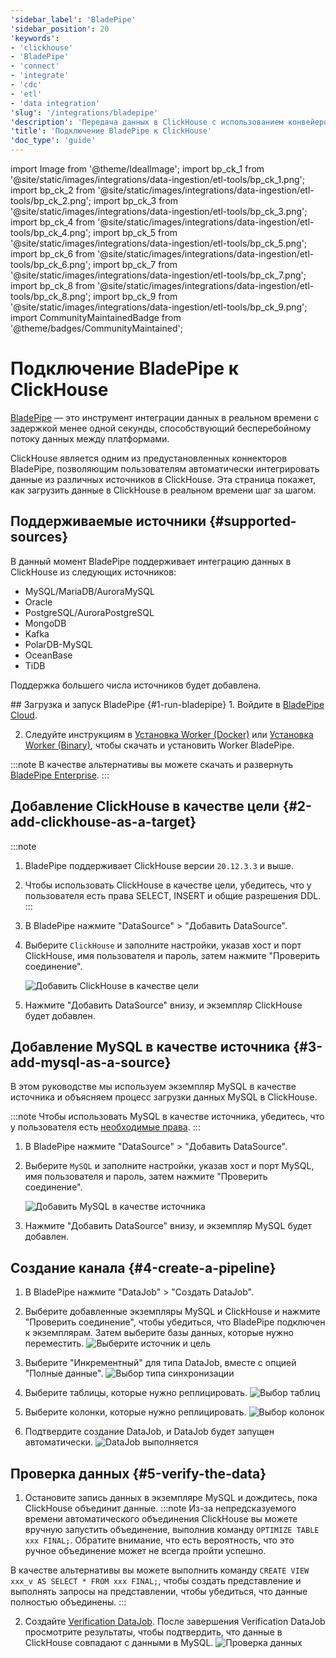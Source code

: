 ```yaml
---
'sidebar_label': 'BladePipe'
'sidebar_position': 20
'keywords':
- 'clickhouse'
- 'BladePipe'
- 'connect'
- 'integrate'
- 'cdc'
- 'etl'
- 'data integration'
'slug': '/integrations/bladepipe'
'description': 'Передача данных в ClickHouse с использованием конвейеров данных BladePipe'
'title': 'Подключение BladePipe к ClickHouse'
'doc_type': 'guide'
---
```


import Image from '@theme/IdealImage';
import bp_ck_1 from '@site/static/images/integrations/data-ingestion/etl-tools/bp_ck_1.png';
import bp_ck_2 from '@site/static/images/integrations/data-ingestion/etl-tools/bp_ck_2.png';
import bp_ck_3 from '@site/static/images/integrations/data-ingestion/etl-tools/bp_ck_3.png';
import bp_ck_4 from '@site/static/images/integrations/data-ingestion/etl-tools/bp_ck_4.png';
import bp_ck_5 from '@site/static/images/integrations/data-ingestion/etl-tools/bp_ck_5.png';
import bp_ck_6 from '@site/static/images/integrations/data-ingestion/etl-tools/bp_ck_6.png';
import bp_ck_7 from '@site/static/images/integrations/data-ingestion/etl-tools/bp_ck_7.png';
import bp_ck_8 from '@site/static/images/integrations/data-ingestion/etl-tools/bp_ck_8.png';
import bp_ck_9 from '@site/static/images/integrations/data-ingestion/etl-tools/bp_ck_9.png';
import CommunityMaintainedBadge from '@theme/badges/CommunityMaintained';


# Подключение BladePipe к ClickHouse

<CommunityMaintainedBadge/>

<a href="https://www.bladepipe.com/" target="_blank">BladePipe</a> — это инструмент интеграции данных в реальном времени с задержкой менее одной секунды, способствующий бесперебойному потоку данных между платформами.

ClickHouse является одним из предустановленных коннекторов BladePipe, позволяющим пользователям автоматически интегрировать данные из различных источников в ClickHouse. Эта страница покажет, как загрузить данные в ClickHouse в реальном времени шаг за шагом.

## Поддерживаемые источники {#supported-sources}
В данный момент BladePipe поддерживает интеграцию данных в ClickHouse из следующих источников:
- MySQL/MariaDB/AuroraMySQL
- Oracle
- PostgreSQL/AuroraPostgreSQL
- MongoDB
- Kafka
- PolarDB-MySQL
- OceanBase
- TiDB

Поддержка большего числа источников будет добавлена.

<VerticalStepper headerLevel="h2">
## Загрузка и запуск BladePipe {#1-run-bladepipe}
1. Войдите в <a href="https://www.bladepipe.com/" target="_blank">BladePipe Cloud</a>.

2. Следуйте инструкциям в <a href="https://doc.bladepipe.com/productOP/byoc/installation/install_worker_docker" target="_blank">Установка Worker (Docker)</a> или <a href="https://doc.bladepipe.com/productOP/byoc/installation/install_worker_binary" target="_blank">Установка Worker (Binary)</a>, чтобы скачать и установить Worker BladePipe.

  :::note
  В качестве альтернативы вы можете скачать и развернуть <a href="https://doc.bladepipe.com/productOP/onPremise/installation/install_all_in_one_binary" target="_blank">BladePipe Enterprise</a>.
  :::

## Добавление ClickHouse в качестве цели {#2-add-clickhouse-as-a-target}

  :::note
  1. BladePipe поддерживает ClickHouse версии `20.12.3.3` и выше.
  2. Чтобы использовать ClickHouse в качестве цели, убедитесь, что у пользователя есть права SELECT, INSERT и общие разрешения DDL. 
  :::

1. В BladePipe нажмите "DataSource" > "Добавить DataSource".

2. Выберите `ClickHouse` и заполните настройки, указав хост и порт ClickHouse, имя пользователя и пароль, затем нажмите "Проверить соединение".

    <Image img={bp_ck_1} size="lg" border alt="Добавить ClickHouse в качестве цели" />

3. Нажмите "Добавить DataSource" внизу, и экземпляр ClickHouse будет добавлен.

## Добавление MySQL в качестве источника {#3-add-mysql-as-a-source}
В этом руководстве мы используем экземпляр MySQL в качестве источника и объясняем процесс загрузки данных MySQL в ClickHouse.

:::note
Чтобы использовать MySQL в качестве источника, убедитесь, что у пользователя есть <a href="https://doc.bladepipe.com/dataMigrationAndSync/datasource_func/MySQL/privs_for_mysql" target="_blank">необходимые права</a>. 
:::

1. В BladePipe нажмите "DataSource" > "Добавить DataSource".

2. Выберите `MySQL` и заполните настройки, указав хост и порт MySQL, имя пользователя и пароль, затем нажмите "Проверить соединение".

    <Image img={bp_ck_2} size="lg" border alt="Добавить MySQL в качестве источника" />

3. Нажмите "Добавить DataSource" внизу, и экземпляр MySQL будет добавлен.

## Создание канала {#4-create-a-pipeline}

1. В BladePipe нажмите "DataJob" > "Создать DataJob".

2. Выберите добавленные экземпляры MySQL и ClickHouse и нажмите "Проверить соединение", чтобы убедиться, что BladePipe подключен к экземплярам. Затем выберите базы данных, которые нужно переместить.
   <Image img={bp_ck_3} size="lg" border alt="Выберите источник и цель" />

3. Выберите "Инкрементный" для типа DataJob, вместе с опцией "Полные данные".
   <Image img={bp_ck_4} size="lg" border alt="Выбор типа синхронизации" />

4. Выберите таблицы, которые нужно реплицировать.
   <Image img={bp_ck_5} size="lg" border alt="Выбор таблиц" />

5. Выберите колонки, которые нужно реплицировать.
   <Image img={bp_ck_6} size="lg" border alt="Выбор колонок" />

6. Подтвердите создание DataJob, и DataJob будет запущен автоматически.
    <Image img={bp_ck_8} size="lg" border alt="DataJob выполняется" />

## Проверка данных {#5-verify-the-data}
1. Остановите запись данных в экземпляре MySQL и дождитесь, пока ClickHouse объединит данные.
:::note
Из-за непредсказуемого времени автоматического объединения ClickHouse вы можете вручную запустить объединение, выполнив команду `OPTIMIZE TABLE xxx FINAL;`. Обратите внимание, что есть вероятность, что это ручное объединение может не всегда пройти успешно.

В качестве альтернативы вы можете выполнить команду `CREATE VIEW xxx_v AS SELECT * FROM xxx FINAL;`, чтобы создать представление и выполнять запросы на представлении, чтобы убедиться, что данные полностью объединены.
:::

2. Создайте <a href="https://doc.bladepipe.com/operation/job_manage/create_job/create_period_verification_correction_job" target="_blank">Verification DataJob</a>. После завершения Verification DataJob просмотрите результаты, чтобы подтвердить, что данные в ClickHouse совпадают с данными в MySQL.
   <Image img={bp_ck_9} size="lg" border alt="Проверка данных" />
   
</VerticalStepper>
